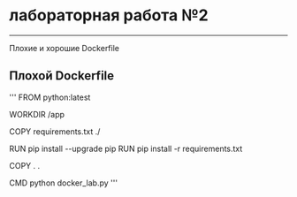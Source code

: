 # лабораторная работа №2
---  
Плохие и хорошие Dockerfile  
## Плохой Dockerfile
\'''
FROM python:latest

WORKDIR /app

COPY requirements.txt ./

RUN pip install --upgrade pip
RUN pip install -r requirements.txt

COPY . .

CMD python docker_lab.py
\'''

